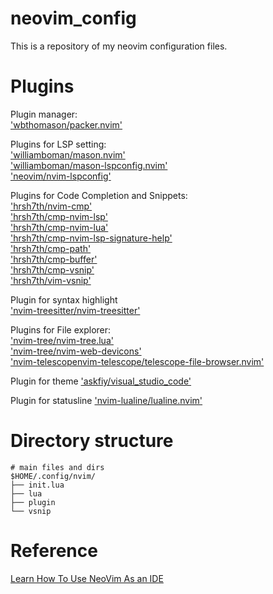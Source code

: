 # neovim_config
This is a repository of my neovim configuration files.

# Plugins
Plugin manager:  
['wbthomason/packer.nvim'](https://github.com/wbthomason/packer.nvim)  

Plugins for LSP setting:  
['williamboman/mason.nvim'](https://github.com/williamboman/mason.nvim)  
['williamboman/mason-lspconfig.nvim'](https://github.com/williamboman/mason-lspconfig.nvim)  
['neovim/nvim-lspconfig'](https://github.com/neovim/nvim-lspconfig)  

Plugins for Code Completion and Snippets:  
['hrsh7th/nvim-cmp'](https://github.com/hrsh7th/nvim-cmp)  
['hrsh7th/cmp-nvim-lsp'](https://github.com/hrsh7th/cmp-nvim-lsp)  
['hrsh7th/cmp-nvim-lua'](https://github.com/hrsh7th/cmp-nvim-lua)  
['hrsh7th/cmp-nvim-lsp-signature-help'](https://github.com/hrsh7th/cmp-nvim-lsp-signature-help)  
['hrsh7th/cmp-path'](https://github.com/hrsh7th/cmp-path)  
['hrsh7th/cmp-buffer'](https://github.com/hrsh7th/cmp-buffer)  
['hrsh7th/cmp-vsnip'](https://github.com/hrsh7th/cmp-vsnip)  
['hrsh7th/vim-vsnip'](https://github.com/hrsh7th/vim-vsnip)  

Plugin for syntax highlight  
['nvim-treesitter/nvim-treesitter'](https://github.com/nvim-treesitter/nvim-treesitter)

Plugins for File explorer:  
['nvim-tree/nvim-tree.lua'](https://github.com/nvim-tree/nvim-tree.lua)  
['nvim-tree/nvim-web-devicons'](https://github.com/nvim-tree/nvim-web-devicons)  
['nvim-telescopenvim-telescope/telescope-file-browser.nvim'](https://github.com/nvim-telescope/telescope-file-browser.nvim)

Plugin for theme
['askfiy/visual_studio_code'](https://github.com/askfiy/visual_studio_code)

Plugin for statusline
['nvim-lualine/lualine.nvim'](https://github.com/nvim-lualine/lualine.nvim)


# Directory structure  
```
# main files and dirs
$HOME/.config/nvim/
├── init.lua
├── lua
├── plugin
└── vsnip

```

# Reference
[Learn How To Use NeoVim As an IDE](https://programmingpercy.tech/blog/learn-how-to-use-neovim-as-ide/)